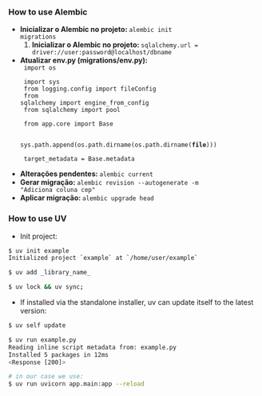 ### How to use Alembic

- <b>Inicializar o Alembic no projeto: </b><code>alembic init migrations</code>
    1. <b>Inicializar o Alembic no projeto: </b><code>sqlalchemy.url = driver://user:password@localhost/dbname</code>
- <b>Atualizar env.py (migrations/env.py):</b>
<code><br>
    import os <br>
    import sys <br>
    from logging.config import fileConfig <br>
    from sqlalchemy import engine_from_config <br>
    from sqlalchemy import pool <br>
    from app.core import Base <br>
    <br>
    sys.path.append(os.path.dirname(os.path.dirname(__file__))) <br>
    target_metadata = Base.metadata <br>
</code><br>
- <b>Alterações pendentes: </b><code>alembic current</code>
- <b>Gerar migração: </b><code>alembic revision --autogenerate -m "Adiciona coluna cep"</code>
- <b>Aplicar migração: </b><code>alembic upgrade head</code>

### How to use UV
- Init project:
```bash
$ uv init example
Initialized project `example` at `/home/user/example`
```
```bash
$ uv add _library_name_
```
```bash
$ uv lock && uv sync;
```
- If installed via the standalone installer, uv can update itself to the latest version:
```bash
$ uv self update
```

```bash
$ uv run example.py
Reading inline script metadata from: example.py
Installed 5 packages in 12ms
<Response [200]>

# in our case we use:
$ uv run uvicorn app.main:app --reload
```